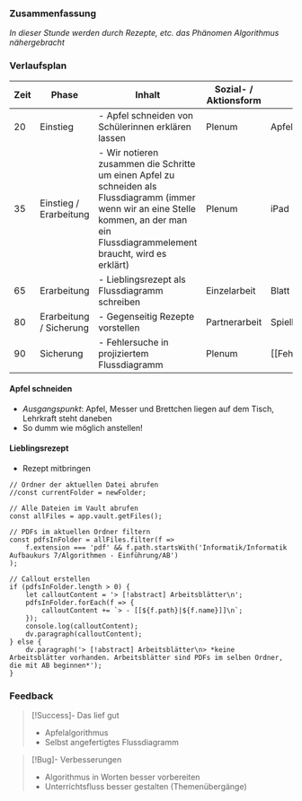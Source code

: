 

### Zusammenfassung
*In dieser Stunde werden durch Rezepte, etc. das Phänomen Algorithmus nähergebracht*

### Verlaufsplan
| Zeit | Phase                   | Inhalt                                                                                                                                                                                  | Sozial- / Aktionsform | Material                   |
| ---- | ----------------------- | --------------------------------------------------------------------------------------------------------------------------------------------------------------------------------------- | --------------------- | -------------------------- |
| 20   | Einstieg                | - Apfel schneiden von Schülerinnen erklären lassen                                                                                                                                      | Plenum                | Apfel, Messer, Brettchen   |
| 35   | Einstieg / Erarbeitung  | - Wir notieren zusammen die Schritte um einen Apfel zu schneiden als Flussdiagramm (immer wenn wir an eine Stelle kommen, an der man ein Flussdiagrammelement braucht, wird es erklärt) | Plenum                | iPad                       |
| 65   | Erarbeitung             | - Lieblingsrezept als Flussdiagramm schreiben                                                                                                                                           | Einzelarbeit          | Blatt Papier               |
| 80   | Erarbeitung / Sicherung | - Gegenseitig Rezepte vorstellen                                                                                                                                                        | Partnerarbeit         | Spielkarten                |
| 90   | Sicherung               | - Fehlersuche in projiziertem Flussdiagramm                                                                                                                                             | Plenum                | [[FehlerhaftesDiagramm.pdf]] | 


#### Apfel schneiden
- *Ausgangspunkt*: Apfel, Messer und Brettchen liegen auf dem Tisch, Lehrkraft steht daneben
- So dumm wie möglich anstellen!

#### Lieblingsrezept
- Rezept mitbringen



```dataviewjs
// Ordner der aktuellen Datei abrufen
//const currentFolder = newFolder;

// Alle Dateien im Vault abrufen
const allFiles = app.vault.getFiles();

// PDFs im aktuellen Ordner filtern
const pdfsInFolder = allFiles.filter(f => 
    f.extension === 'pdf' && f.path.startsWith('Informatik/Informatik Aufbaukurs 7/Algorithmen - Einführung/AB')
);

// Callout erstellen
if (pdfsInFolder.length > 0) {
    let calloutContent = '> [!abstract] Arbeitsblätter\n';
    pdfsInFolder.forEach(f => {
        calloutContent += `> - [[${f.path}|${f.name}]]\n`;
    });
    console.log(calloutContent);
    dv.paragraph(calloutContent);
} else {
    dv.paragraph('> [!abstract] Arbeitsblätter\n> *keine Arbeitsblätter vorhanden. Arbeitsblätter sind PDFs im selben Ordner, die mit AB beginnen*');
}
```





### Feedback
> [!Success]- Das lief gut
> - Apfelalgorithmus
> - Selbst angefertigtes Flussdiagramm

> [!Bug]- Verbesserungen
> - Algorithmus in Worten besser vorbereiten
> - Unterrichtsfluss besser gestalten (Themenübergänge)